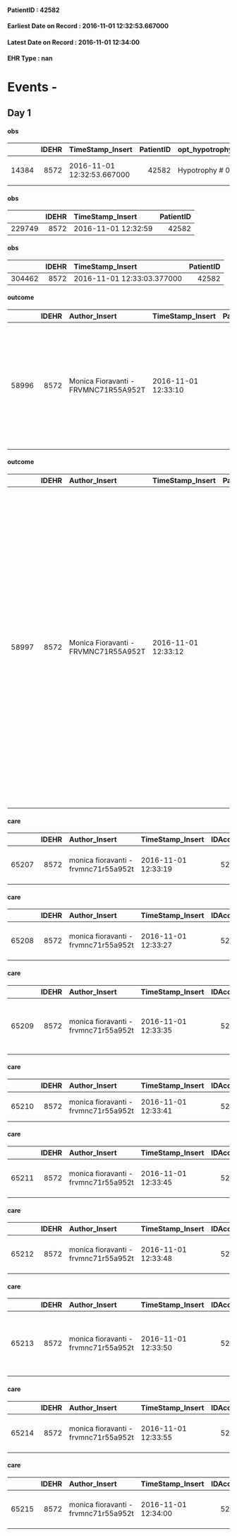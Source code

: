 
#### PatientID : 42582
#### Earliest Date on Record : 2016-11-01 12:32:53.667000
#### Latest Date on Record : 2016-11-01 12:34:00
#### EHR Type : nan

# Events - 

## Day 1

#### obs
|       |   IDEHR | TimeStamp_Insert           |   PatientID | opt_hypotrophy   | asthenia   | cachexia     | body_temp    | agitation_behavior_freq   | mood                             | cognitive_state       |
|------:|--------:|:---------------------------|------------:|:-----------------|:-----------|:-------------|:-------------|:--------------------------|:---------------------------------|:----------------------|
| 14384 |    8572 | 2016-11-01 12:32:53.667000 |       42582 | Hypotrophy # 0   | Severe # 3 | cachexia # 0 | Apyrexia # 0 | quiet # 0                 | Apathy # 00; # 03 demoralization | confused at times 0 # |

#### obs
|        |   IDEHR | TimeStamp_Insert    |   PatientID |
|-------:|--------:|:--------------------|------------:|
| 229749 |    8572 | 2016-11-01 12:32:59 |       42582 |

#### obs
|        |   IDEHR | TimeStamp_Insert           |   PatientID |
|-------:|--------:|:---------------------------|------------:|
| 304462 |    8572 | 2016-11-01 12:33:03.377000 |       42582 |

#### outcome
|       |   IDEHR | Author_Insert                        | TimeStamp_Insert    |   PatientID |   IDDigitalSignDocument |   IDPAI_VIDAS | opt_problem                           |   opt_problem_num | opt_obiettivo                              |   opt_obiettivo_num | opt_stato_problema   |   opt_stato_problema_num | opt_interventi                                                                                                                                                            |   opt_interventi_num |
|------:|--------:|:-------------------------------------|:--------------------|------------:|------------------------:|--------------:|:--------------------------------------|------------------:|:-------------------------------------------|--------------------:|:---------------------|-------------------------:|:--------------------------------------------------------------------------------------------------------------------------------------------------------------------------|---------------------:|
| 58996 |    8572 | Monica Fioravanti - FRVMNC71R55A952T | 2016-11-01 12:33:10 |       42582 |                  539806 |         61128 | Nutrition / Hydration inadequate # 34 |                 4 | Proper power management via NET / NPT # 75 |                   4 | Open Problem # 1     |                        1 | Implementation PAI - Medicare as per protocol SNG / PEG / Presidio NPT # 629; Information - Inform the patient / caregiver on proper power management for SNG / PEG # 636 |                    4 |

#### outcome
|       |   IDEHR | Author_Insert                        | TimeStamp_Insert    |   PatientID |   IDDigitalSignDocument |   IDPAI_VIDAS | opt_problem                                            |   opt_problem_num | opt_obiettivo                                                                                              |   opt_obiettivo_num | opt_stato_problema   |   opt_stato_problema_num | opt_interventi                                                                                                                                                                                                                                                                                                                                                                                                        |   opt_interventi_num |
|------:|--------:|:-------------------------------------|:--------------------|------------:|------------------------:|--------------:|:-------------------------------------------------------|------------------:|:-----------------------------------------------------------------------------------------------------------|--------------------:|:---------------------|-------------------------:|:----------------------------------------------------------------------------------------------------------------------------------------------------------------------------------------------------------------------------------------------------------------------------------------------------------------------------------------------------------------------------------------------------------------------|---------------------:|
| 58997 |    8572 | Monica Fioravanti - FRVMNC71R55A952T | 2016-11-01 12:33:12 |       42582 |                  539807 |         61129 | Alteration or risk of impairment of lung function # 26 |                 3 | The patient will not present symptoms that will reduce QoL (epistaxis, cough, hemoptysis, hemoptysis) # 45 |                   3 | Open Problem # 1     |                        1 | Implementation PAI - therapeutic upgrading # 275; PAI Implementation - To evaluate the efficacy of drug delivery # 277; Counseling - Share with caregiver therapeutic path # 279; Information - Inform the patient / caregiver on the signs and symptoms prevalent # 281; Information - Inform the patient / caregiver on necessit√ † to reduce consciousness to maintain QoL if the symptoms become refractory # 282 |                    4 |

#### care
|       |   IDEHR | Author_Insert                        | TimeStamp_Insert    |   IDAccess | EHRType   |   PatientID |   IDTERAPIE_OUTPAT_VIDAS | ds_dose   | opt_via_di_somm               | ds_ora       | dt_data_inizio      |   opt_pregressa |   opt_somm_terapia |   opt_estemporanea |   opt_termina |   opt_somm_in_pompa | opt_farmaco                                        |
|------:|--------:|:-------------------------------------|:--------------------|-----------:|:----------|------------:|-------------------------:|:----------|:------------------------------|:-------------|:--------------------|----------------:|-------------------:|-------------------:|--------------:|--------------------:|:---------------------------------------------------|
| 65207 |    8572 | monica fioravanti - frvmnc71r55a952t | 2016-11-01 12:33:19 |      52234 | amb       |       42582 |                    42823 | 1 cp      | prosthetics enteral # 13 = 13 | at need # 24 | 2016-11-01 00:00:00 |               0 |                  0 |                  0 |             0 |                   0 | acetaminophen (paracetamol 1000 mg cpr eff) # 1715 |

#### care
|       |   IDEHR | Author_Insert                        | TimeStamp_Insert    |   IDAccess | EHRType   |   PatientID |   IDTERAPIE_OUTPAT_VIDAS | ds_dose   | opt_via_di_somm               | ds_ora   | dt_data_inizio      |   opt_pregressa |   opt_somm_terapia |   opt_estemporanea |   opt_termina |   opt_somm_in_pompa | opt_farmaco                             |
|------:|--------:|:-------------------------------------|:--------------------|-----------:|:----------|------------:|-------------------------:|:----------|:------------------------------|:---------|:--------------------|----------------:|-------------------:|-------------------:|--------------:|--------------------:|:----------------------------------------|
| 65208 |    8572 | monica fioravanti - frvmnc71r55a952t | 2016-11-01 12:33:27 |      52234 | amb       |       42582 |                    42824 | 1 cp      | prosthetics enteral # 13 = 13 | 08 # 8   | 2016-11-01 00:00:00 |               0 |                  0 |                  0 |             0 |                   0 | enalapril (enapren 5 mg tablets) # 1312 |

#### care
|       |   IDEHR | Author_Insert                        | TimeStamp_Insert    |   IDAccess | EHRType   |   PatientID |   IDTERAPIE_OUTPAT_VIDAS | ds_dose   | opt_via_di_somm               | ds_ora          | dt_data_inizio      |   opt_pregressa |   opt_somm_terapia |   opt_estemporanea |   opt_termina |   opt_somm_in_pompa | opt_farmaco                                           |
|------:|--------:|:-------------------------------------|:--------------------|-----------:|:----------|------------:|-------------------------:|:----------|:------------------------------|:----------------|:--------------------|----------------:|-------------------:|-------------------:|--------------:|--------------------:|:------------------------------------------------------|
| 65209 |    8572 | monica fioravanti - frvmnc71r55a952t | 2016-11-01 12:33:35 |      52234 | amb       |       42582 |                    42825 | 1 cp      | prosthetics enteral # 13 = 13 | 08 # 8; 20 # 20 | 2016-11-01 00:00:00 |               0 |                  0 |                  0 |             0 |                   0 | sodium bicarbonate (baking soda 500 mg tablets) # 941 |

#### care
|       |   IDEHR | Author_Insert                        | TimeStamp_Insert    |   IDAccess | EHRType   |   PatientID |   IDTERAPIE_OUTPAT_VIDAS | ds_altro_farmaco   | ds_dose   | opt_via_di_somm               | ds_ora   | dt_data_inizio      | ds_note_y   |   opt_pregressa |   opt_somm_terapia |   opt_estemporanea |   opt_termina |   opt_somm_in_pompa | opt_farmaco              |
|------:|--------:|:-------------------------------------|:--------------------|-----------:|:----------|------------:|-------------------------:|:-------------------|:----------|:------------------------------|:---------|:--------------------|:------------|----------------:|-------------------:|-------------------:|--------------:|--------------------:|:-------------------------|
| 65210 |    8572 | monica fioravanti - frvmnc71r55a952t | 2016-11-01 12:33:41 |      52234 | amb       |       42582 |                    42826 | dobetin 5000 fl    | 1 fl      | prosthetics enteral # 13 = 13 | 11 # 11  | 2016-11-01 00:00:00 | week 1      |               0 |                  0 |                  0 |             0 |                   0 | other (see notes) # 2004 |

#### care
|       |   IDEHR | Author_Insert                        | TimeStamp_Insert    |   IDAccess | EHRType   |   PatientID |   IDTERAPIE_OUTPAT_VIDAS | ds_dose   | opt_via_di_somm               | ds_ora          | dt_data_inizio      |   opt_pregressa |   opt_somm_terapia |   opt_estemporanea |   opt_termina |   opt_somm_in_pompa | opt_farmaco                             |
|------:|--------:|:-------------------------------------|:--------------------|-----------:|:----------|------------:|-------------------------:|:----------|:------------------------------|:----------------|:--------------------|----------------:|-------------------:|-------------------:|--------------:|--------------------:|:----------------------------------------|
| 65211 |    8572 | monica fioravanti - frvmnc71r55a952t | 2016-11-01 12:33:45 |      52234 | amb       |       42582 |                    42827 | 1 fl      | prosthetics enteral # 13 = 13 | 08 # 8; 16 # 16 | 2016-11-01 00:00:00 |               0 |                  0 |                  0 |             0 |                   0 | dexamethasone (4 mg soldesam fl) # 1447 |

#### care
|       |   IDEHR | Author_Insert                        | TimeStamp_Insert    |   IDAccess | EHRType   |   PatientID |   IDTERAPIE_OUTPAT_VIDAS | ds_dose   | opt_via_di_somm               | ds_ora       | dt_data_inizio      |   opt_pregressa |   opt_somm_terapia |   opt_estemporanea |   opt_termina |   opt_somm_in_pompa | opt_farmaco                               | Note_al_bisogno        |
|------:|--------:|:-------------------------------------|:--------------------|-----------:|:----------|------------:|-------------------------:|:----------|:------------------------------|:-------------|:--------------------|----------------:|-------------------:|-------------------:|--------------:|--------------------:|:------------------------------------------|:-----------------------|
| 65212 |    8572 | monica fioravanti - frvmnc71r55a952t | 2016-11-01 12:33:48 |      52234 | amb       |       42582 |                    42828 | 5 drops   | prosthetics enteral # 13 = 13 | at need # 24 | 2016-11-01 00:00:00 |               0 |                  0 |                  0 |             0 |                   0 | diazepam (valium gtt os 5 mg / ml) # 1853 | if agitaz. or insomnia |

#### care
|       |   IDEHR | Author_Insert                        | TimeStamp_Insert    |   IDAccess | EHRType   |   PatientID |   IDTERAPIE_OUTPAT_VIDAS | ds_dose   | opt_via_di_somm               | ds_ora   | dt_data_inizio      |   opt_pregressa |   opt_somm_terapia |   opt_estemporanea |   opt_termina |   opt_somm_in_pompa | opt_farmaco                                                        |
|------:|--------:|:-------------------------------------|:--------------------|-----------:|:----------|------------:|-------------------------:|:----------|:------------------------------|:---------|:--------------------|----------------:|-------------------:|-------------------:|--------------:|--------------------:|:-------------------------------------------------------------------|
| 65213 |    8572 | monica fioravanti - frvmnc71r55a952t | 2016-11-01 12:33:50 |      52234 | amb       |       42582 |                    42829 | 2 bust    | prosthetics enteral # 13 = 13 | 21 # 21  | 2016-11-01 00:00:00 |               0 |                  0 |                  0 |             0 |                   0 | macrogol / sodium bic./sodio cl / kcl (movicol bust 13-8 g) # 1035 |

#### care
|       |   IDEHR | Author_Insert                        | TimeStamp_Insert    |   IDAccess | EHRType   |   PatientID |   IDTERAPIE_OUTPAT_VIDAS | ds_dose   | opt_via_di_somm               | ds_ora   | dt_data_inizio      |   opt_pregressa |   opt_somm_terapia |   opt_estemporanea |   opt_termina |   opt_somm_in_pompa | opt_farmaco                               |
|------:|--------:|:-------------------------------------|:--------------------|-----------:|:----------|------------:|-------------------------:|:----------|:------------------------------|:---------|:--------------------|----------------:|-------------------:|-------------------:|--------------:|--------------------:|:------------------------------------------|
| 65214 |    8572 | monica fioravanti - frvmnc71r55a952t | 2016-11-01 12:33:55 |      52234 | amb       |       42582 |                    42830 | 1 cp      | prosthetics enteral # 13 = 13 | 22 # 22  | 2016-11-01 00:00:00 |               0 |                  0 |                  0 |             0 |                   0 | ranitidine (ranidil 300 mg tablets) # 945 |

#### care
|       |   IDEHR | Author_Insert                        | TimeStamp_Insert    |   IDAccess | EHRType   |   PatientID |   IDTERAPIE_OUTPAT_VIDAS | ds_dose   | opt_via_di_somm               | ds_ora   | dt_data_inizio      |   opt_pregressa |   opt_somm_terapia |   opt_estemporanea |   opt_termina |   opt_somm_in_pompa | opt_farmaco                                   |
|------:|--------:|:-------------------------------------|:--------------------|-----------:|:----------|------------:|-------------------------:|:----------|:------------------------------|:---------|:--------------------|----------------:|-------------------:|-------------------:|--------------:|--------------------:|:----------------------------------------------|
| 65215 |    8572 | monica fioravanti - frvmnc71r55a952t | 2016-11-01 12:34:00 |      52234 | amb       |       42582 |                    42831 | 1 cp      | prosthetics enteral # 13 = 13 | 08 # 8   | 2016-11-01 00:00:00 |               0 |                  0 |                  0 |             0 |                   0 | levothyroxine (eutirox 75 mcg tablets) # 1458 |


